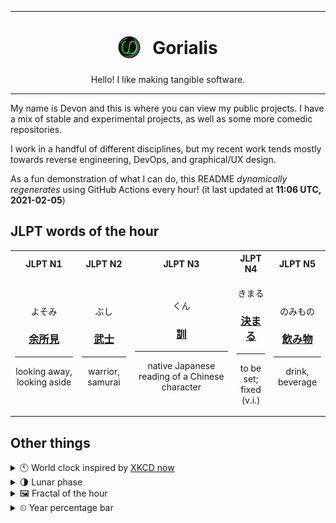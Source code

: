 ***

<h1 align="center">
<sub>
    <img src="readme/resources/avatar.png" height="36">
</sub>
&nbsp;
Gorialis
</h1>
<p align="center">
Hello! I like making tangible software.
</p>

***

My name is Devon and this is where you can view my public projects. I have a mix of stable and experimental projects, as well as some more comedic repositories.

I work in a handful of different disciplines, but my recent work tends mostly towards reverse engineering, DevOps, and graphical/UX design.

As a fun demonstration of what I can do, this README *dynamically regenerates* using GitHub Actions every hour! (it last updated at **11:06 UTC, 2021-02-05**)

<h2>JLPT words of the hour</h2>
<table>
    <tr>
        <th>JLPT N1</th>
        <th>JLPT N2</th>
        <th>JLPT N3</th>
        <th>JLPT N4</th>
        <th>JLPT N5</th>
    </tr>
    <tr>
        <td>
            <p align="center">よそみ</p>
            <h3 align="center"><b><a href="https://jisho.org/search/%E4%BD%99%E6%89%80%E8%A6%8B">余所見</a></b></h3>
            <hr>
            <p align="center">looking away,<wbr> looking aside</p>
        </td>
        <td>
            <p align="center">ぶし</p>
            <h3 align="center"><b><a href="https://jisho.org/search/%E6%AD%A6%E5%A3%AB">武士</a></b></h3>
            <hr>
            <p align="center">warrior,<wbr> samurai</p>
        </td>
        <td>
            <p align="center">くん</p>
            <h3 align="center"><b><a href="https://jisho.org/search/%E8%A8%93">訓</a></b></h3>
            <hr>
            <p align="center">native Japanese reading of a Chinese character</p>
        </td>
        <td>
            <p align="center">きまる</p>
            <h3 align="center"><b><a href="https://jisho.org/search/%E6%B1%BA%E3%81%BE%E3%82%8B">決まる</a></b></h3>
            <hr>
            <p align="center">to be set;<br> fixed (v.i.)</p>
        </td>
        <td>
            <p align="center">のみもの</p>
            <h3 align="center"><b><a href="https://jisho.org/search/%E9%A3%B2%E3%81%BF%E7%89%A9">飲み物</a></b></h3>
            <hr>
            <p align="center">drink,<wbr> beverage</p>
        </td>
    </tr>
</table>

<h2>Other things</h2>
<details>
<summary>🕚  World clock inspired by <a href="https://xkcd.com/now">XKCD now</a></summary>

> <img src="generated/now.png" width="512">

</details>
<details>
<summary>🌗 Lunar phase</summary>

The moon is approximately 80.79% through its phase (Last Quarter).

</details>
<details>
<summary>&#x1f5bc; Fractal of the hour</summary>

> <img src="generated/fractal.png" width="512">

</details>
<details>
<summary>&#x23f2; Year percentage bar</summary>
<pre><code>2021 [█▁▁▁▁▁▁▁▁▁▁▁▁▁▁▁▁▁▁▁] 9.72%</code></pre>
</details>
